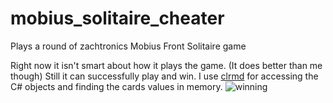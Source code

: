 # mobius_solitaire_cheater
Plays a round of zachtronics Mobius Front Solitaire game

Right now it isn't smart about how it plays the game. (It does better than me though) Still it can successfully play and win.
I use [clrmd](https://github.com/microsoft/clrmd) for accessing the C# objects and finding the cards values in memory.
![winning](https://i.imgur.com/CBDuy0A.gif)
